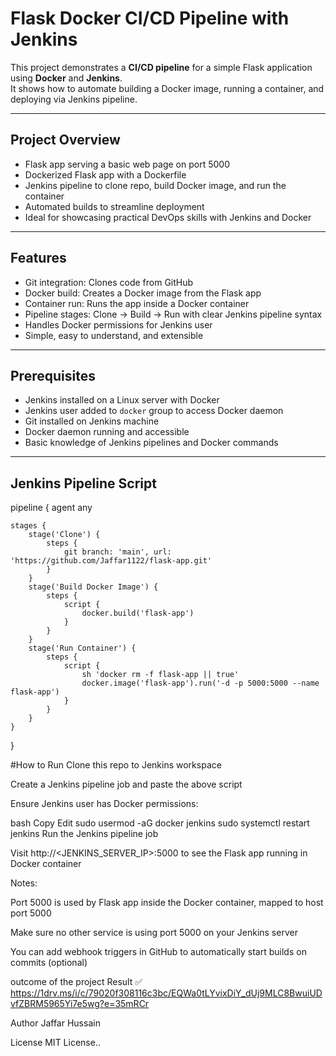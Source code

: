 # Flask Docker CI/CD Pipeline with Jenkins

This project demonstrates a **CI/CD pipeline** for a simple Flask application using **Docker** and **Jenkins**.  
It shows how to automate building a Docker image, running a container, and deploying via Jenkins pipeline.

---

## Project Overview

- Flask app serving a basic web page on port 5000  
- Dockerized Flask app with a Dockerfile  
- Jenkins pipeline to clone repo, build Docker image, and run the container  
- Automated builds to streamline deployment  
- Ideal for showcasing practical DevOps skills with Jenkins and Docker

---

## Features

- Git integration: Clones code from GitHub  
- Docker build: Creates a Docker image from the Flask app  
- Container run: Runs the app inside a Docker container  
- Pipeline stages: Clone → Build → Run with clear Jenkins pipeline syntax  
- Handles Docker permissions for Jenkins user  
- Simple, easy to understand, and extensible

---

## Prerequisites

- Jenkins installed on a Linux server with Docker  
- Jenkins user added to `docker` group to access Docker daemon  
- Git installed on Jenkins machine  
- Docker daemon running and accessible  
- Basic knowledge of Jenkins pipelines and Docker commands

---

## Jenkins Pipeline Script


pipeline {
    agent any

    stages {
        stage('Clone') {
            steps {
                git branch: 'main', url: 'https://github.com/Jaffar1122/flask-app.git'
            }
        }
        stage('Build Docker Image') {
            steps {
                script {
                    docker.build('flask-app')
                }
            }
        }
        stage('Run Container') {
            steps {
                script {
                    sh 'docker rm -f flask-app || true'
                    docker.image('flask-app').run('-d -p 5000:5000 --name flask-app')
                }
            }
        }
    }
}

#How to Run
Clone this repo to Jenkins workspace

Create a Jenkins pipeline job and paste the above script

Ensure Jenkins user has Docker permissions:

bash
Copy
Edit
sudo usermod -aG docker jenkins
sudo systemctl restart jenkins
Run the Jenkins pipeline job

Visit http://<JENKINS_SERVER_IP>:5000 to see the Flask app running in Docker container

Notes:

Port 5000 is used by Flask app inside the Docker container, mapped to host port 5000

Make sure no other service is using port 5000 on your Jenkins server

You can add webhook triggers in GitHub to automatically start builds on commits (optional)

outcome of the project Result ✅
https://1drv.ms/i/c/79020f308116c3bc/EQWa0tLYvixDiY_dUj9MLC8BwuiUDvfZBRM5965Yi7e5wg?e=35mRCr

Author
Jaffar Hussain

License
MIT License..












